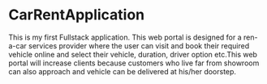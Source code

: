 # CarRentApplication
This is my first Fullstack application. This web portal is designed for a ren- a-car services provider where the user can visit and book their required vehicle online and select their vehicle, duration, driver option etc.This web portal will increase clients because customers who live far from showroom can also approach and vehicle can be delivered at his/her doorstep.
